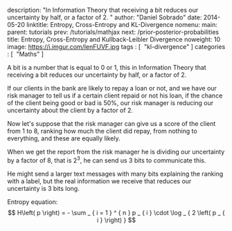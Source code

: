 description: "In Information Theory that receiving a bit reduces our uncertainty by half, or a factor of 2. "
author: "Daniel Sobrado"
date: 2014-05-20
linktitle: Entropy, Cross-Entropy and KL-Divergence
nomenu:
  main:
​    parent: tutorials
prev: /tutorials/mathjax
next: /prior-posterior-probabilities
title: Entropy, Cross-Entropy and Kullback-Leibler Divergence
noweight: 10
image: https://i.imgur.com/IenFUVF.jpg
tags : [
​    "kl-divergence"
]
categories : [
​    "Maths"
]

A bit is a number that is equal to 0 or 1, this in Information Theory that receiving a bit reduces our uncertainty by half, or a factor of 2.

If our clients in the bank are likely to repay a loan or not, and we have our risk manager to tell us if a certain client repaid or not his loan, if the chance of the client being good or bad is 50%, our risk manager is reducing our uncertainty about the client by a factor of 2.

Now let's suppose that the risk manager can give us a score of the client from 1 to 8, ranking how much the client did repay, from nothing to everything, and these are equally likely.

When we get the report from the risk manager he is dividing our uncertainty by a factor of 8, that is 2<sup>3</sup>, he can send us 3 bits to communicate this.

He might send a larger text messages with many bits explaining the ranking with a label, but the real information we receive that reduces our uncertainty is 3 bits long. 

Entropy equation:
$$
H\left( p \right) = - \sum _ { i = 1 } ^ { n } p _ { i } \cdot \log _ { 2 \left( p _ { i } \right) }
$$
